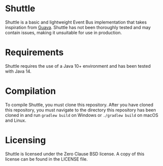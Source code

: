 # Shuttle

Shuttle is a basic and lightweight Event Bus implementation that takes inspiration from [Guava](https://github.com/google/guava).
Shuttle has not been thoroughly tested and may contain issues, making it unsuitable for use in production.

# Requirements

Shuttle requires the use of a Java 10+ environment and has been tested with Java 14.

# Compilation

To compile Shuttle, you must clone this repository.
After you have cloned this repository, you must navigate to the directory this repository has been cloned in and run `gradlew build` on Windows or `./gradlew build` on macOS and Linux.

# Licensing

Shuttle is licensed under the Zero Clause BSD license. A copy of this license can be found in the LICENSE file. 
